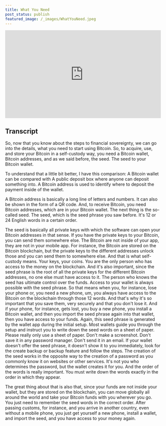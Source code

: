 ```yaml
---
title: What You Need
post_status: publish
featured_image: /_images/WhatYouNeed.jpeg
---
```


<div style="padding:56.25% 0 0 0;position:relative;"><iframe src="https://player.vimeo.com/video/847752837?badge=0&amp;autopause=0&amp;player_id=0&amp;app_id=58479" frameborder="0" allow="autoplay; fullscreen; picture-in-picture" allowfullscreen style="position:absolute;top:0;left:0;width:100%;height:100%;" title="042 What You Need: Wallet, Address, Seed"></iframe></div>

<div style="margin-bottom:30px;"></div>

## Transcript

So, now that you know about the steps to financial sovereignty, we can go into the details, what you need to start using Bitcoin. So, to acquire, use, and store your Bitcoin in a self-custody way, you need a Bitcoin wallet, Bitcoin addresses, and as we said before, the seed. The seed to your Bitcoin wallet. 

To understand that a little bit better, I have this comparison: A Bitcoin wallet can be compared with A public deposit box where anyone can deposit something into. A Bitcoin address is used to identify where to deposit the payment inside of the wallet. 

A Bitcoin address is basically a long line of letters and numbers. It can also be shown in the form of a QR code. And, to receive Bitcoin, you need Bitcoin addresses, which are in your Bitcoin wallet. The next thing is the so-called seed. The seed, which is the seed phrase you saw before. It's 12 or 24 English words in a certain order. 

The seed is basically all private keys with which the software can open your Bitcoin addresses in that sense. If you have the private keys to your Bitcoin, you can send them somewhere else. The Bitcoin are not inside of your app, they are not in your mobile app. For instance, the Bitcoin are stored on the Bitcoin blockchain, but the private keys to the different addresses unlock those and you can send them to somewhere else. And that is what self-custody means. Your keys, your coins. You are the only person who has access to the money on the blockchain. And it's also important, since the seed phrase is the root of all the private keys for the different Bitcoin addresses, no one else must have access to it. The person who knows the seed has ultimate control over the funds. Access to your wallet is always possible with the seed phrase. So that means when you, for instance, lose your phone or, you need a new phone, um, you always have access to the Bitcoin on the blockchain through those 12 words. And that's why it's so important that you save them, very securely and that you don't lose it. And if your phone, for instance, gets lost, you buy a new phone, you install a Bitcoin wallet, and then you import the seed phrase again into that wallet, then you have access to your funds. Again, this seed phrase is generated by the wallet app during the initial setup. Most wallets guide you through the setup and instruct you to write down the seed words on a sheet of paper. Please really only use a sheet of paper. Don't make a screenshot. Don't save it in any password manager. Don't send it in an email. If your wallet doesn't offer the seed phrase, it doesn't show it to you immediately, look for the create backup or backup feature and follow the steps. The creation of the seed works in the opposite way to the creation of a password as you commonly know it on websites or other services. It's not you who determines the password, but the wallet creates it for you. And the order of the words is really important. You must write down the words exactly in the order in which they appear. 

The great thing about that is also that, since your funds are not inside your wallet, but they are stored on the blockchain, you can move globally all around the world and take your Bitcoin funds with you wherever you go. You just need to remember the seed words in the correct order. After passing customs, for instance, and you arrive in another country, even without a mobile phone, you just get yourself a new phone, install a wallet, and import the seed, and you have access to your money again.
